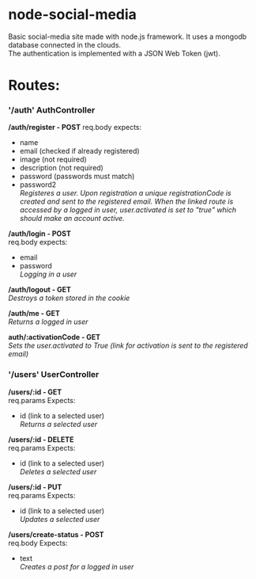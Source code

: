 # node-social-media
Basic social-media site made with node.js framework. 
It uses a mongodb database connected in the clouds.  
The authentication is implemented with a JSON Web Token (jwt).  

 # Routes:
### '/auth' AuthController
 
**/auth/register - POST** 
req.body expects:
- name
- email (checked if already registered)
- image (not required)
- description (not required) 
- password (passwords must match)
- password2  
_Registeres a user. Upon registration a unique registrationCode is created and sent to the registered email. When the linked route is accessed by a logged in user, user.activated is set to "true" which should make an account active._
 
**/auth/login - POST**  
req.body expects:
- email
- password  
_Logging in a user_
 
**/auth/logout - GET**  
_Destroys a token stored in the cookie_

**/auth/me - GET**  
_Returns a logged in user_  

 **auth/:activationCode - GET**  
 _Sets the user.activated to True (link for activation is sent to the registered email)_  
 
 ### '/users' UserController
 
**/users/:id - GET**  
req.params Expects:
- id (link to a selected user)  
_Returns a selected user_
 
**/users/:id - DELETE**  
req.params Expects:
- id (link to a selected user)  
_Deletes a selected user_
 
**/users/:id - PUT**  
req.params Expects:
- id (link to a selected user)  
_Updates a selected user_
 
**/users/create-status - POST**  
req.body Expects:
- text  
_Creates a post for a logged in user_
